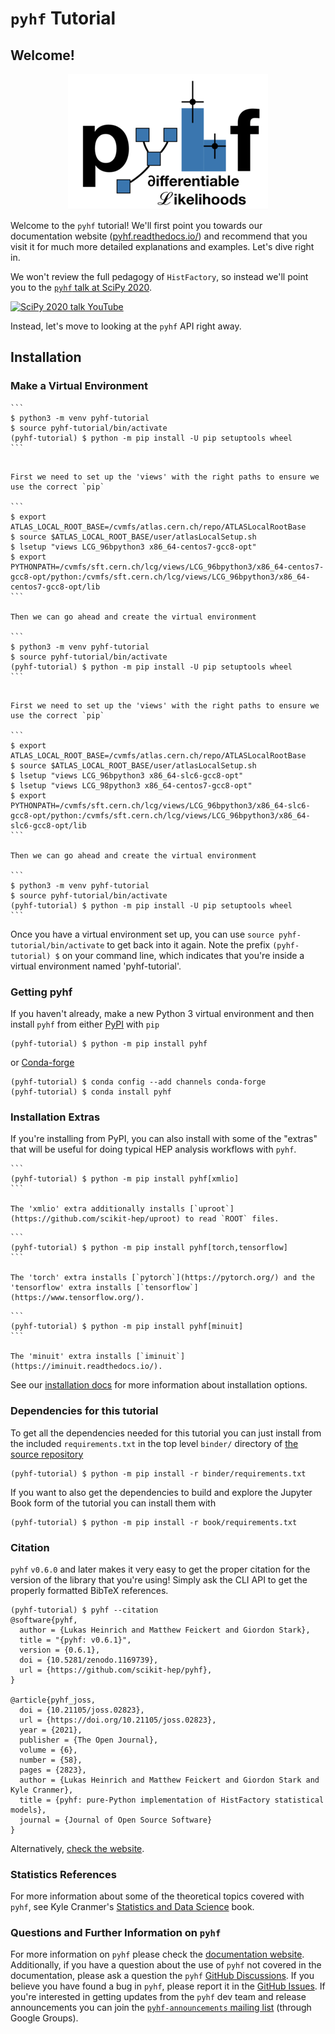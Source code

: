 # `pyhf` Tutorial

## Welcome!

<p align="center">
<a href="https://github.com/scikit-hep/pyhf"><img src="https://raw.githubusercontent.com/scikit-hep/pyhf/master/docs/_static/img/pyhf-logo-small.png"></a>
</p>

Welcome to the `pyhf` tutorial!
We'll first point you towards our documentation website ([pyhf.readthedocs.io/](https://pyhf.readthedocs.io/)) and recommend that you visit it for much more detailed explanations and examples.
Let's dive right in.


We won't review the full pedagogy of `HistFactory`, so instead we'll point you to
the [`pyhf` talk at SciPy 2020](https://github.com/matthewfeickert/talk-SciPy-2020).

<!-- http://www.get-youtube-thumbnail.com/ -->
[![SciPy 2020 talk YouTube](https://i3.ytimg.com/vi/FrH9s3eB6fU/maxresdefault.jpg)](https://youtu.be/FrH9s3eB6fU)

Instead, let's move to looking at the `pyhf` API right away.

## Installation

### Make a Virtual Environment

````{tabbed} Locally
```
$ python3 -m venv pyhf-tutorial
$ source pyhf-tutorial/bin/activate
(pyhf-tutorial) $ python -m pip install -U pip setuptools wheel
```
````

````{tabbed} On CC7 lxplus/tier-3

First we need to set up the 'views' with the right paths to ensure we use the correct `pip`

```
$ export ATLAS_LOCAL_ROOT_BASE=/cvmfs/atlas.cern.ch/repo/ATLASLocalRootBase
$ source $ATLAS_LOCAL_ROOT_BASE/user/atlasLocalSetup.sh
$ lsetup "views LCG_96bpython3 x86_64-centos7-gcc8-opt"
$ export PYTHONPATH=/cvmfs/sft.cern.ch/lcg/views/LCG_96bpython3/x86_64-centos7-gcc8-opt/python:/cvmfs/sft.cern.ch/lcg/views/LCG_96bpython3/x86_64-centos7-gcc8-opt/lib
```

Then we can go ahead and create the virtual environment

```
$ python3 -m venv pyhf-tutorial
$ source pyhf-tutorial/bin/activate
(pyhf-tutorial) $ python -m pip install -U pip setuptools wheel
```
````

````{tabbed} On SLC6 lxplus/tier-3

First we need to set up the 'views' with the right paths to ensure we use the correct `pip`

```
$ export ATLAS_LOCAL_ROOT_BASE=/cvmfs/atlas.cern.ch/repo/ATLASLocalRootBase
$ source $ATLAS_LOCAL_ROOT_BASE/user/atlasLocalSetup.sh
$ lsetup "views LCG_96bpython3 x86_64-slc6-gcc8-opt"
$ lsetup "views LCG_98python3 x86_64-centos7-gcc8-opt"
$ export PYTHONPATH=/cvmfs/sft.cern.ch/lcg/views/LCG_96bpython3/x86_64-slc6-gcc8-opt/python:/cvmfs/sft.cern.ch/lcg/views/LCG_96bpython3/x86_64-slc6-gcc8-opt/lib
```

Then we can go ahead and create the virtual environment

```
$ python3 -m venv pyhf-tutorial
$ source pyhf-tutorial/bin/activate
(pyhf-tutorial) $ python -m pip install -U pip setuptools wheel
```
````

Once you have a virtual environment set up, you can use `source pyhf-tutorial/bin/activate` to get back into it again. Note the prefix `(pyhf-tutorial) $` on your command line, which indicates that you're inside a virtual environment named 'pyhf-tutorial'.

### Getting pyhf

If you haven't already, make a new Python 3 virtual environment and then install `pyhf` from either [PyPI](https://pypi.org/project/pyhf/) with `pip`

```
(pyhf-tutorial) $ python -m pip install pyhf
```

 or [Conda-forge](https://anaconda.org/conda-forge/pyhf)

```
(pyhf-tutorial) $ conda config --add channels conda-forge
(pyhf-tutorial) $ conda install pyhf
```

### Installation Extras

If you're installing from PyPI, you can also install with some of the "extras" that will be useful for doing typical HEP analysis workflows with `pyhf`.

````{tabbed} Read/Write XML+ROOT
```
(pyhf-tutorial) $ python -m pip install pyhf[xmlio]
```

The 'xmlio' extra additionally installs [`uproot`](https://github.com/scikit-hep/uproot) to read `ROOT` files.
````

````{tabbed} Use PyTorch and Tensorflow
```
(pyhf-tutorial) $ python -m pip install pyhf[torch,tensorflow]
```

The 'torch' extra installs [`pytorch`](https://pytorch.org/) and the 'tensorflow' extra installs [`tensorflow`](https://www.tensorflow.org/).
````

````{tabbed} Using Minuit Optimization
```
(pyhf-tutorial) $ python -m pip install pyhf[minuit]
```

The 'minuit' extra installs [`iminuit`](https://iminuit.readthedocs.io/).
````


See our [installation docs](https://pyhf.readthedocs.io/en/v0.6.1/installation.html) for more information about installation options.

### Dependencies for this tutorial

To get all the dependencies needed for this tutorial you can just install from the included `requirements.txt` in the top level `binder/` directory of [the source repository](https://github.com/pyhf/pyhf-tutorial)

```
(pyhf-tutorial) $ python -m pip install -r binder/requirements.txt
```

If you want to also get the dependencies to build and explore the Jupyter Book form of the tutorial you can install them with

```
(pyhf-tutorial) $ python -m pip install -r book/requirements.txt
```

### Citation

`pyhf` `v0.6.0` and later makes it very easy to get the proper citation for the version of the library that you're using! Simply ask the CLI API to get the properly formatted BibTeX references.

```
(pyhf-tutorial) $ pyhf --citation
@software{pyhf,
  author = {Lukas Heinrich and Matthew Feickert and Giordon Stark},
  title = "{pyhf: v0.6.1}",
  version = {0.6.1},
  doi = {10.5281/zenodo.1169739},
  url = {https://github.com/scikit-hep/pyhf},
}

@article{pyhf_joss,
  doi = {10.21105/joss.02823},
  url = {https://doi.org/10.21105/joss.02823},
  year = {2021},
  publisher = {The Open Journal},
  volume = {6},
  number = {58},
  pages = {2823},
  author = {Lukas Heinrich and Matthew Feickert and Giordon Stark and Kyle Cranmer},
  title = {pyhf: pure-Python implementation of HistFactory statistical models},
  journal = {Journal of Open Source Software}
}
```

Alternatively, [check the website](https://pyhf.readthedocs.io/en/v0.6.1/citations.html).

### Statistics References

For more information about some of the theoretical topics covered with `pyhf`, see Kyle Cranmer's [Statistics and Data Science](https://cranmer.github.io/stats-ds-book/intro.html) book.

### Questions and Further Information on `pyhf`

For more information on `pyhf` please check the [documentation website](https://pyhf.readthedocs.io/).
Additionally, if you have a question about the use of `pyhf` not covered in the documentation, please ask a question the `pyhf` [GitHub Discussions](https://github.com/scikit-hep/pyhf/discussions).
If you believe you have found a bug in `pyhf`, please report it in the [GitHub Issues](https://github.com/scikit-hep/pyhf/issues/new?template=Bug-Report.md&labels=bug&title=Bug+Report+:+Title+Here).
If you're interested in getting updates from the `pyhf` dev team and release announcements you can join the [`pyhf-announcements` mailing list](https://groups.google.com/group/pyhf-announcements/subscribe) (through Google Groups).
